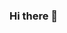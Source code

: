 ### Hi there 👋

<!--
**shohan4556/shohan4556** is a ✨ _special_ ✨ repository because its `README.md` (this file) appears on your GitHub profile.

Here are some ideas to get you started:

- 🔭 I’m currently working on Ulka Games Ltd
- 🌱 I’m currently learning Unity ML, Python, Flask
- 👯 I’m looking to collaborate on Machine learning solution for E-Com
- 🤔 I’m looking for help with deploy ML solution
- 💬 Ask me about Business Intelligence, Idea, Startup
- 📫 How to reach me: shohan4556@gmail.com
- 😄 Pronouns: Shohan
- ⚡ Fun fact: I am good listener
-->
